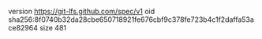 version https://git-lfs.github.com/spec/v1
oid sha256:8f0740b32da28cbe650718921fe676cbf9c378fe723b4c1f2daffa53ace82964
size 481
